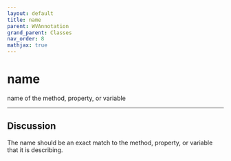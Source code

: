 ```yaml
---
layout: default
title: name
parent: WVAnnotation
grand_parent: Classes
nav_order: 8
mathjax: true
---
```


#  name

name of the method, property, or variable


---

## Discussion

  The name should be an exact match to the method, property, or
  variable that it is describing.
  
